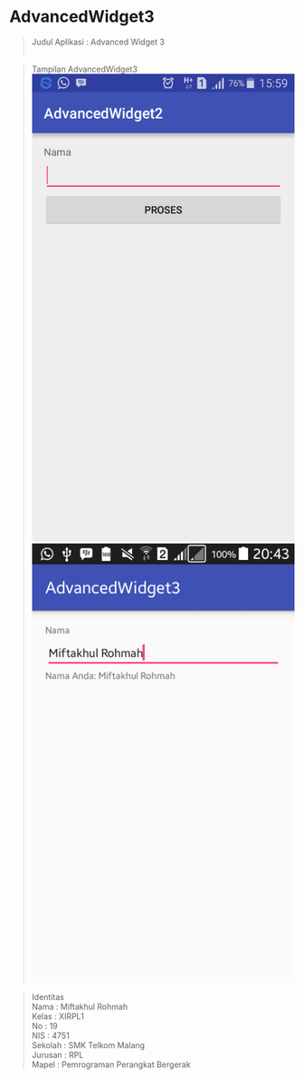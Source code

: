 # AdvancedWidget3 <br>

> Judul Aplikasi : Advanced Widget 3 <br> <br>

> Tampilan AdvancedWidget3 <br>
![Screenshot](https://github.com/karinawidhia/AdvancedWidget2/blob/master/AdvancedWidget2.1.png)
![Screenshot](https://github.com/miftakhulrohmah/AdvancedWidget3/blob/master/Screenshot_2016-09-25-20-43-57.png) <br>

 >Identitas <br>
Nama    : Miftakhul Rohmah<br>
Kelas   : XIRPL1<br>
No      : 19<br>
NIS     : 4751<br>
Sekolah : SMK Telkom Malang<br>
Jurusan : RPL<br>
Mapel   : Pemrograman Perangkat Bergerak<br>

